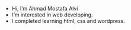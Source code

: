 - Hi, I’m Ahmad Mostafa Alvi
- I’m interested in web developing.
- I completed learning html, css and wordpress.

<!---
mealvii/mealvii is a ✨ special ✨ repository because its `README.md` (this file) appears on your GitHub profile.
You can click the Preview link to take a look at your changes.
--->
